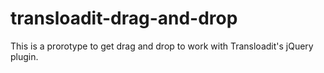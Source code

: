 transloadit-drag-and-drop
=========================

This is a prorotype to get drag and drop to work with Transloadit's jQuery plugin.
